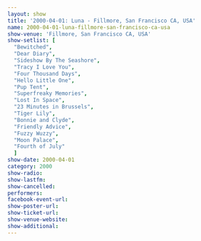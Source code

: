 ```yaml
---
layout: show
title: '2000-04-01: Luna - Fillmore, San Francisco CA, USA'
name: 2000-04-01-luna-fillmore-san-francisco-ca-usa
show-venue: 'Fillmore, San Francisco CA, USA'
show-setlist: [
  "Bewitched",
  "Dear Diary",
  "Sideshow By The Seashore",
  "Tracy I Love You",
  "Four Thousand Days",
  "Hello Little One",
  "Pup Tent",
  "Superfreaky Memories",
  "Lost In Space",
  "23 Minutes in Brussels",
  "Tiger Lily",
  "Bonnie and Clyde",
  "Friendly Advice",
  "Fuzzy Wuzzy",
  "Moon Palace",
  "Fourth of July"
  ]
show-date: 2000-04-01
category: 2000
show-radio: 
show-lastfm: 
show-cancelled: 
performers: 
facebook-event-url: 
show-poster-url: 
show-ticket-url: 
show-venue-website: 
show-additional: 
---
```


